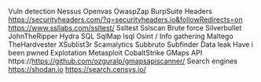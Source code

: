 Vuln detection
Nessus
Openvas
OwaspZap
BurpSuite
Headers
https://securityheaders.com/?q=securityheaders.io&followRedirects=on
https://www.ssllabs.com/ssltest/
Ssltest
Sslscan
Brute force
Silverbullet
JohnTheRipper
Hydra
SQL
SqlMap
Isql
Osint / Info gathering
Maltego
TheHardvester
XSublist3r
Scamalytics
Subbruto
Subfinder
Data leak
Have i been pwned
Explotation
Metasploit
CobaltStrike
GMaps API
https://https://github.com/ozguralp/gmapsapiscanner/
Search engines
https://shodan.io
https://search.censys.io/
